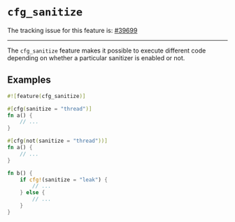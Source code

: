 # `cfg_sanitize`

The tracking issue for this feature is: [#39699]

[#39699]: https://github.com/rust-lang/rust/issues/39699

------------------------

The `cfg_sanitize` feature makes it possible to execute different code
depending on whether a particular sanitizer is enabled or not.

## Examples

```rust
#![feature(cfg_sanitize)]

#[cfg(sanitize = "thread")]
fn a() {
    // ...
}

#[cfg(not(sanitize = "thread"))]
fn a() {
    // ...
}

fn b() {
    if cfg!(sanitize = "leak") {
        // ...
    } else {
        // ...
    }
}
```

